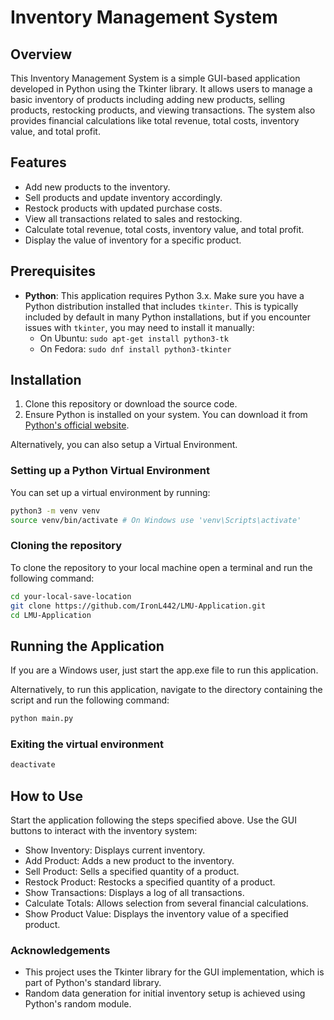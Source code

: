 # Inventory Management System

## Overview
This Inventory Management System is a simple GUI-based application developed in Python using the Tkinter library. It allows users to manage a basic inventory of products including adding new products, selling products, restocking products, and viewing transactions. The system also provides financial calculations like total revenue, total costs, inventory value, and total profit.

## Features
- Add new products to the inventory.
- Sell products and update inventory accordingly.
- Restock products with updated purchase costs.
- View all transactions related to sales and restocking.
- Calculate total revenue, total costs, inventory value, and total profit.
- Display the value of inventory for a specific product.

## Prerequisites

- **Python**: This application requires Python 3.x. Make sure you have a Python distribution installed that includes `tkinter`. This is typically included by default in many Python installations, but if you encounter issues with `tkinter`, you may need to install it manually:
  - On Ubuntu: `sudo apt-get install python3-tk`
  - On Fedora: `sudo dnf install python3-tkinter`


## Installation
1. Clone this repository or download the source code.
2. Ensure Python is installed on your system. You can download it from [Python's official website](https://www.python.org/downloads/).

Alternatively, you can also setup a Virtual Environment.

### Setting up a Python Virtual Environment
You can set up a virtual environment by running:
```bash
python3 -m venv venv
source venv/bin/activate # On Windows use 'venv\Scripts\activate'
```

### Cloning the repository
To clone the repository to your local machine open a terminal and run the following command:
```bash
cd your-local-save-location
git clone https://github.com/IronL442/LMU-Application.git
cd LMU-Application
```

## Running the Application
If you are a Windows user, just start the app.exe file to run this application.

Alternatively, to run this application, navigate to the directory containing the script and run the following command:
```bash
python main.py
```

### Exiting the virtual environment
```bash
deactivate
```

## How to Use
Start the application following the steps specified above.
Use the GUI buttons to interact with the inventory system:
- Show Inventory: Displays current inventory.
- Add Product: Adds a new product to the inventory.
- Sell Product: Sells a specified quantity of a product.
- Restock Product: Restocks a specified quantity of a product.
- Show Transactions: Displays a log of all transactions.
- Calculate Totals: Allows selection from several financial calculations.
- Show Product Value: Displays the inventory value of a specified product.

### Acknowledgements
- This project uses the Tkinter library for the GUI implementation, which is part of Python's standard library.
- Random data generation for initial inventory setup is achieved using Python's random module.
